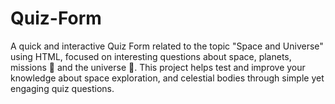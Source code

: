 # Quiz-Form
A quick and interactive Quiz Form related to the topic "Space and Universe"  using HTML, focused on interesting questions about space, planets, missions 🚀 and the universe 🌌. This project helps test and improve your knowledge about space exploration, and celestial bodies through simple yet engaging quiz questions.
